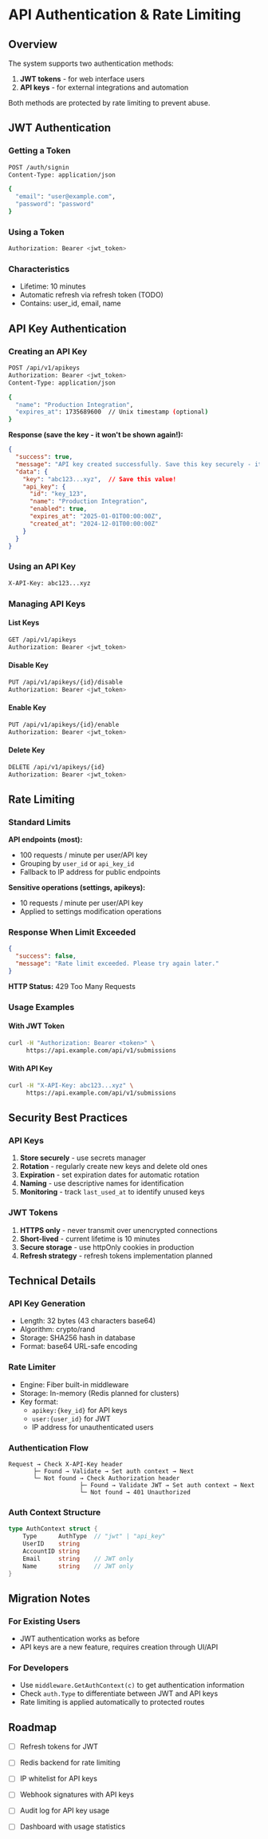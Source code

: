 # API Authentication & Rate Limiting

## Overview

The system supports two authentication methods:
1. **JWT tokens** - for web interface users
2. **API keys** - for external integrations and automation

Both methods are protected by rate limiting to prevent abuse.

## JWT Authentication

### Getting a Token

```bash
POST /auth/signin
Content-Type: application/json

{
  "email": "user@example.com",
  "password": "password"
}
```

### Using a Token

```bash
Authorization: Bearer <jwt_token>
```

### Characteristics
- Lifetime: 10 minutes
- Automatic refresh via refresh token (TODO)
- Contains: user_id, email, name

## API Key Authentication

### Creating an API Key

```bash
POST /api/v1/apikeys
Authorization: Bearer <jwt_token>
Content-Type: application/json

{
  "name": "Production Integration",
  "expires_at": 1735689600  // Unix timestamp (optional)
}
```

**Response (save the key - it won't be shown again!):**
```json
{
  "success": true,
  "message": "API key created successfully. Save this key securely - it won't be shown again.",
  "data": {
    "key": "abc123...xyz",  // Save this value!
    "api_key": {
      "id": "key_123",
      "name": "Production Integration",
      "enabled": true,
      "expires_at": "2025-01-01T00:00:00Z",
      "created_at": "2024-12-01T00:00:00Z"
    }
  }
}
```

### Using an API Key

```bash
X-API-Key: abc123...xyz
```

### Managing API Keys

#### List Keys
```bash
GET /api/v1/apikeys
Authorization: Bearer <jwt_token>
```

#### Disable Key
```bash
PUT /api/v1/apikeys/{id}/disable
Authorization: Bearer <jwt_token>
```

#### Enable Key
```bash
PUT /api/v1/apikeys/{id}/enable
Authorization: Bearer <jwt_token>
```

#### Delete Key
```bash
DELETE /api/v1/apikeys/{id}
Authorization: Bearer <jwt_token>
```

## Rate Limiting

### Standard Limits

**API endpoints (most):**
- 100 requests / minute per user/API key
- Grouping by `user_id` or `api_key_id`
- Fallback to IP address for public endpoints

**Sensitive operations (settings, apikeys):**
- 10 requests / minute per user/API key
- Applied to settings modification operations

### Response When Limit Exceeded

```json
{
  "success": false,
  "message": "Rate limit exceeded. Please try again later."
}
```

**HTTP Status:** 429 Too Many Requests

### Usage Examples

#### With JWT Token
```bash
curl -H "Authorization: Bearer <token>" \
     https://api.example.com/api/v1/submissions
```

#### With API Key
```bash
curl -H "X-API-Key: abc123...xyz" \
     https://api.example.com/api/v1/submissions
```

## Security Best Practices

### API Keys
1. **Store securely** - use secrets manager
2. **Rotation** - regularly create new keys and delete old ones
3. **Expiration** - set expiration dates for automatic rotation
4. **Naming** - use descriptive names for identification
5. **Monitoring** - track `last_used_at` to identify unused keys

### JWT Tokens
1. **HTTPS only** - never transmit over unencrypted connections
2. **Short-lived** - current lifetime is 10 minutes
3. **Secure storage** - use httpOnly cookies in production
4. **Refresh strategy** - refresh tokens implementation planned

## Technical Details

### API Key Generation
- Length: 32 bytes (43 characters base64)
- Algorithm: crypto/rand
- Storage: SHA256 hash in database
- Format: base64 URL-safe encoding

### Rate Limiter
- Engine: Fiber built-in middleware
- Storage: In-memory (Redis planned for clusters)
- Key format:
  - `apikey:{key_id}` for API keys
  - `user:{user_id}` for JWT
  - IP address for unauthenticated users

### Authentication Flow

```
Request → Check X-API-Key header
       ├─ Found → Validate → Set auth context → Next
       └─ Not found → Check Authorization header
                    ├─ Found → Validate JWT → Set auth context → Next
                    └─ Not found → 401 Unauthorized
```

### Auth Context Structure

```go
type AuthContext struct {
    Type      AuthType  // "jwt" | "api_key"
    UserID    string
    AccountID string
    Email     string    // JWT only
    Name      string    // JWT only
}
```

## Migration Notes

### For Existing Users
- JWT authentication works as before
- API keys are a new feature, requires creation through UI/API

### For Developers
- Use `middleware.GetAuthContext(c)` to get authentication information
- Check `auth.Type` to differentiate between JWT and API keys
- Rate limiting is applied automatically to protected routes

## Roadmap

- [ ] Refresh tokens for JWT
- [ ] Redis backend for rate limiting
- [ ] IP whitelist for API keys
- [ ] Webhook signatures with API keys
- [ ] Audit log for API key usage
- [ ] Dashboard with usage statistics

